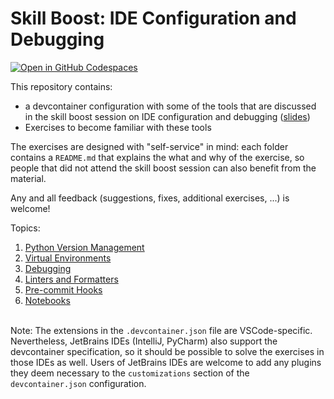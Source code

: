 # Skill Boost: IDE Configuration and Debugging

[![Open in GitHub Codespaces](https://github.com/codespaces/badge.svg)](https://codespaces.new/datamindedacademy/skill-boost-ide-configuration)

This repository contains: 
- a devcontainer configuration with some of the tools that are discussed in the skill boost session on IDE configuration and debugging ([slides](https://docs.google.com/presentation/d/1HOhkK2mtWqBviVpXMvX7beettaUngfqOqUJaUd4rdoQ/edit?slide=id.p#slide=id.p))
- Exercises to become familiar with these tools 

The exercises are designed with "self-service" in mind: each folder contains a `README.md` that explains the what and why of the exercise, so people that did not attend the skill boost session can also benefit from the material.

Any and all feedback (suggestions, fixes, additional exercises, ...) is welcome!

Topics:
1. [Python Version Management](./1-python-versions/README.md)
2. [Virtual Environments](./2-virtual-environments/README.md)
3. [Debugging](./3-debugging/README.md)
4. [Linters and Formatters](./4-linters/README.md)
5. [Pre-commit Hooks](./5-pre-commit-hooks/README.md)
6. [Notebooks](./6-notebooks/README.md)

\
Note: The extensions in the `.devcontainer.json` file are VSCode-specific. Nevertheless, JetBrains IDEs (IntelliJ, PyCharm) also support the devcontainer specification, so it should be possible to solve the exercises in those IDEs as well. Users of JetBrains IDEs are welcome to add any plugins they deem necessary to the `customizations` section of the `devcontainer.json` configuration. 